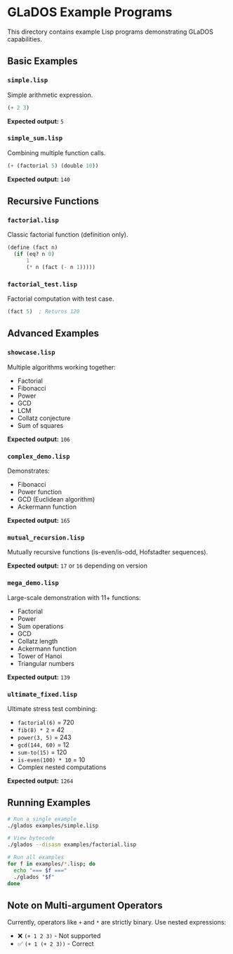 # GLaDOS Example Programs

This directory contains example Lisp programs demonstrating GLaDOS capabilities.

## Basic Examples

### `simple.lisp`
Simple arithmetic expression.
```lisp
(+ 2 3)
```
**Expected output:** `5`

### `simple_sum.lisp`
Combining multiple function calls.
```lisp
(+ (factorial 5) (double 10))
```
**Expected output:** `140`

## Recursive Functions

### `factorial.lisp`
Classic factorial function (definition only).
```lisp
(define (fact n)
  (if (eq? n 0)
      1
      (* n (fact (- n 1)))))
```

### `factorial_test.lisp`
Factorial computation with test case.
```lisp
(fact 5)  ; Returns 120
```

## Advanced Examples

### `showcase.lisp`
Multiple algorithms working together:
- Factorial
- Fibonacci
- Power
- GCD
- LCM
- Collatz conjecture
- Sum of squares

**Expected output:** `106`

### `complex_demo.lisp`
Demonstrates:
- Fibonacci
- Power function
- GCD (Euclidean algorithm)
- Ackermann function

**Expected output:** `165`

### `mutual_recursion.lisp`
Mutually recursive functions (is-even/is-odd, Hofstadter sequences).

**Expected output:** `17` or `16` depending on version

### `mega_demo.lisp`
Large-scale demonstration with 11+ functions:
- Factorial
- Power
- Sum operations
- GCD
- Collatz length
- Ackermann function
- Tower of Hanoi
- Triangular numbers

**Expected output:** `139`

### `ultimate_fixed.lisp`
Ultimate stress test combining:
- `factorial(6)` = 720
- `fib(8) * 2` = 42
- `power(3, 5)` = 243
- `gcd(144, 60)` = 12
- `sum-to(15)` = 120
- `is-even(100) * 10` = 10
- Complex nested computations

**Expected output:** `1264`

## Running Examples

```bash
# Run a single example
./glados examples/simple.lisp

# View bytecode
./glados --disasm examples/factorial.lisp

# Run all examples
for f in examples/*.lisp; do
  echo "=== $f ==="
  ./glados "$f"
done
```

## Note on Multi-argument Operators

Currently, operators like `+` and `*` are strictly binary. Use nested expressions:
- ❌ `(+ 1 2 3)` - Not supported
- ✅ `(+ 1 (+ 2 3))` - Correct
